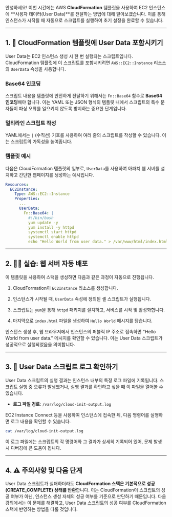 
안녕하세요! 이번 시간에는 AWS **CloudFormation** 템플릿을 사용하여 EC2 인스턴스에 **사용자 데이터(User Data)**를 전달하는 방법에 대해 알아보겠습니다. 이를 통해 인스턴스가 시작될 때 자동으로 스크립트를 실행하여 초기 설정을 완료할 수 있습니다.

---

## 1. 📝 CloudFormation 템플릿에 User Data 포함시키기

User Data는 EC2 인스턴스 생성 시 한 번 실행되는 스크립트입니다. CloudFormation 템플릿에 이 스크립트를 포함시키려면 `AWS::EC2::Instance` 리소스의 `UserData` 속성을 사용합니다.

### **Base64 인코딩**

스크립트 내용을 템플릿에 안전하게 전달하기 위해서는 `Fn::Base64` 함수로 **Base64 인코딩**해야 합니다. 이는 YAML 또는 JSON 형식의 템플릿 내에서 스크립트의 특수 문자들이 파싱 오류를 일으키지 않도록 방지하는 중요한 단계입니다.

### **멀티라인 스크립트 작성**

YAML에서는 `|` (수직선) 기호를 사용하여 여러 줄의 스크립트를 작성할 수 있습니다. 이는 스크립트의 가독성을 높여줍니다.

### **템플릿 예시**

다음은 CloudFormation 템플릿의 일부로, `UserData`를 사용하여 아파치 웹 서버를 설치하고 간단한 웹페이지를 생성하는 예시입니다.

```YAML
Resources:
  EC2Instance:
    Type: AWS::EC2::Instance
    Properties:
      ...
      UserData:
        Fn::Base64: |
          #!/bin/bash
          yum update -y
          yum install -y httpd
          systemctl start httpd
          systemctl enable httpd
          echo "Hello World from user data." > /var/www/html/index.html
```

---

## 2. 👩‍💻 실습: 웹 서버 자동 배포

이 템플릿을 사용하여 스택을 생성하면 다음과 같은 과정이 자동으로 진행됩니다.

1. CloudFormation이 `EC2Instance` 리소스를 생성합니다.
    
2. 인스턴스가 시작될 때, `UserData` 속성에 정의된 셸 스크립트가 실행됩니다.
    
3. 스크립트는 `yum`을 통해 `httpd` 패키지를 설치하고, 서비스를 시작 및 활성화합니다.
    
4. 마지막으로 `index.html` 파일을 생성하여 `Hello World` 메시지를 담습니다.
    

인스턴스 생성 후, 웹 브라우저에서 인스턴스의 퍼블릭 IP 주소로 접속하면 "Hello World from user data." 메시지를 확인할 수 있습니다. 이는 User Data 스크립트가 성공적으로 실행되었음을 의미합니다.

---

## 3. 📜 User Data 스크립트 로그 확인하기

User Data 스크립트의 실행 결과는 인스턴스 내부의 특정 로그 파일에 기록됩니다. 스크립트 실행 중 오류가 발생했거나, 실행 결과를 확인하고 싶을 때 이 파일을 열어볼 수 있습니다.

- **로그 파일 경로**: `/var/log/cloud-init-output.log`

EC2 Instance Connect 등을 사용하여 인스턴스에 접속한 뒤, 다음 명령어를 실행하면 로그 내용을 확인할 수 있습니다.

```Bash
cat /var/log/cloud-init-output.log
```

이 로그 파일에는 스크립트의 각 명령어와 그 결과가 상세히 기록되어 있어, 문제 발생 시 디버깅에 큰 도움이 됩니다.

---

## 4. ⚠️ 주의사항 및 다음 단계

User Data 스크립트가 실패하더라도 **CloudFormation 스택은 기본적으로 성공(CREATE_COMPLETE) 상태를 반환**합니다. 이는 CloudFormation이 스크립트의 성공 여부가 아닌, 인스턴스 생성 자체의 성공 여부를 기준으로 판단하기 때문입니다. 다음 강의에서는 이 문제를 해결하고, User Data 스크립트의 성공 여부를 CloudFormation 스택에 반영하는 방법을 다룰 것입니다.